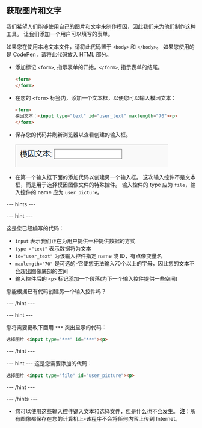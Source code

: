 ## 获取图片和文字

我们希望人们能够使用自己的图片和文字来制作模因，因此我们来为他们制作这种工具。 让我们添加一个用户可以填写的表单。

如果您在使用本地文本文件，请将此代码置于 `<body>` 和 `</body>`。 如果您使用的是 CodePen，请将此代码放入 HTML 部分。

- 添加标记 `<form>`, 指示表单的开始，`</form>`, 指示表单的结尾。

    ```html
    <form>
    </form>
    ```

- 在您的 `<form>` 标签内，添加一个文本框，以便您可以输入模因文本：

  ```html
  <form>
  模因文本：<input type="text" id="user_text" maxlength="70"><p>
  </form>
  ```

- 保存您的代码并刷新浏览器以查看创建的输入框。

    ![第一个输入框](images/first-box.png)

- 在第一个输入框下面的添加代码以创建另一个输入框。 这次输入控件不是文本框，而是用于选择模因图像文件的特殊控件。 输入控件的 type 应为 `file`，输入控件的 name 应为 `user_picture`。

--- hints ---

--- hint ---

 这是您已经编写的代码：

  * `input` 表示我们正在为用户提供一种提供数据的方式
  * `type ="text"` 表示数据将为文本
  * `id="user_text"` 为该输入控件指定 name 或 ID，有点像变量名
  * `maxlength="70"` 是可选的-它使您无法输入70个以上的字母，因此您的文本不会超出图像底部的空间
  * 输入控件后的 `<p>` 标记添加一个段落(为下一个输入控件提供一些空间)

您能根据已有代码创建另一个输入控件吗？

--- /hint ---

--- hint ---

您将需要更改下面用 `***` 突出显示的代码：

```html
选择图片 <input type="***" id="***"><p>
```

--- /hint ---

--- hint --- 这是您需要添加的代码：

```html
选择图片 <input type="file" id="user_picture"><p>
```
--- /hint ---

--- /hints ---

- 您可以使用这些输入控件键入文本和选择文件，但是什么也不会发生。 **注**：所有图像都保存在您的计算机上-该程序不会将任何内容上传到 Internet。
